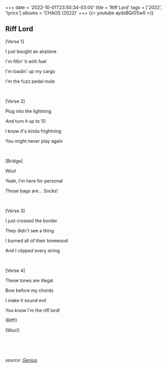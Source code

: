 +++
date = '2022-10-01T23:50:34-03:00'
title = 'Riff Lord'
tags = ['2022', 'lyrics']
albums = 'CHAOS (2022)'
+++
{{< youtube aydsBQiG5w0 >}}

## Riff Lord

[Verse 1]

I just bought an airplane

I'm fillin' it with fuel

I'm loadin' up my cargo

I'm the fuzz pedal mule

&nbsp;

[Verse 2]

Plug into the lightning

And turn it up to 10

I know it's kinda frightning

You might never play again

&nbsp;

[Bridge]

Woo!

Yeah, I'm here for personal

Those bags are... Socks!

&nbsp;

[Verse 3]

I just crossed the border

They didn't see a thing

I burned all of their tonewood

And I clipped every string

&nbsp;

[Verse 4]

These tones are illegal

Bow before my chords

I make it sound evil

You know I'm the riff lord!

(Riff!)

(Woo!)

&nbsp;

&nbsp;

_source: [Genius](https://genius.com/artists/First-of-october)_
